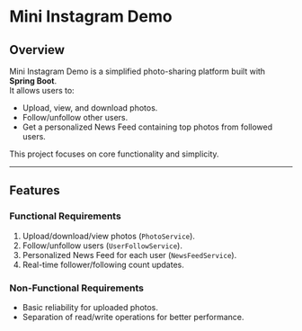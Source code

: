 # Mini Instagram Demo

## Overview
Mini Instagram Demo is a simplified photo-sharing platform built with **Spring Boot**.  
It allows users to:

- Upload, view, and download photos.
- Follow/unfollow other users.
- Get a personalized News Feed containing top photos from followed users.

This project focuses on core functionality and simplicity.

---

## Features

### Functional Requirements
1. Upload/download/view photos (`PhotoService`).
2. Follow/unfollow users (`UserFollowService`).
3. Personalized News Feed for each user (`NewsFeedService`).
4. Real-time follower/following count updates.

### Non-Functional Requirements
- Basic reliability for uploaded photos.
- Separation of read/write operations for better performance.
